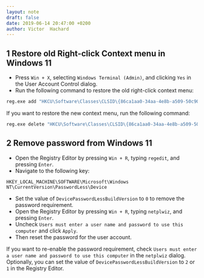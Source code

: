 ```yaml
---
layout: note
draft: false
date: 2019-06-14 20:47:00 +0200
author: Victor  Hachard
---
```


## 1 Restore old Right-click Context menu in Windows 11

- Press `Win + X`, selecting `Windows Terminal (Admin)`, and clicking `Yes` in the User Account Control dialog.
- Run the following command to restore the old right-click context menu:
```cmd
reg.exe add "HKCU\Software\Classes\CLSID\{86ca1aa0-34aa-4e8b-a509-50c905bae2a2}\InprocServer32" /f /ve
```

If you want to restore the new context menu, run the following command:
```cmd
reg.exe delete "HKCU\Software\Classes\CLSID\{86ca1aa0-34aa-4e8b-a509-50c905bae2a2}" /f
```

## 2 Remove password from Windows 11

- Open the Registry Editor by pressing `Win + R`, typing `regedit`, and pressing `Enter`.
- Navigate to the following key:
```
HKEY_LOCAL_MACHINE\SOFTWARE\Microsoft\Windows NT\CurrentVersion\PasswordLess\Device
```
- Set the value of `DevicePasswordLessBuildVersion` to `0` to remove the password requirement.
- Open the Registry Editor by pressing `Win + R`, typing `netplwiz`, and pressing `Enter`.
- Uncheck `Users must enter a user name and password to use this computer` and click `Apply`.
- Then reset the password for the user account.

If you want to re-enable the password requirement, check `Users must enter a user name and password to use this computer` in the `netplwiz` dialog.
Optionally, you can set the value of `DevicePasswordLessBuildVersion` to `2` or `1` in the Registry Editor.
